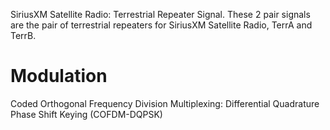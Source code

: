 SiriusXM Satellite Radio: Terrestrial Repeater Signal. These 2 pair signals are the pair of terrestrial repeaters for SiriusXM Satellite Radio, TerrA and TerrB.

# Modulation
Coded Orthogonal Frequency Division Multiplexing: Differential Quadrature Phase Shift Keying (COFDM-DQPSK)